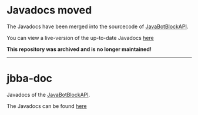 # Javadocs moved
The Javadocs have been merged into the sourcecode of [JavaBotBlockAPI](https://github.com/botblock/JavaBotBlockAPI).

You can view a live-version of the up-to-date Javadocs [here](https://docs.botblock.org/JavaBotBlockAPI)

**This repository was archived and is no longer maintained!**

----
# jbba-doc
Javadocs of the [JavaBotBlockAPI](https://github.com/Andre601/JavaBotBlockAPI).

The Javadocs can be found [here](https://Andre601.github.io/jbba-doc)
